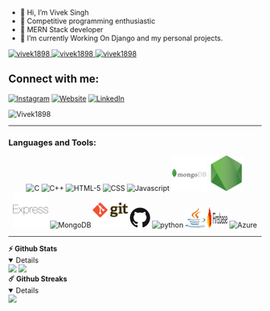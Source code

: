 - 👋 Hi, I’m Vivek Singh
- 🌱 Competitive programming enthusiastic
- 👀 MERN Stack developer
- 🌱 I’m currently Working On Django and my personal projects.

<p align="left"> <a href="https://www.codechef.com/users/vic8526"> <img src="https://img.shields.io/badge/-CodeChef-5B4638?style=for-the-badge&logo=CodeChef&logoColor=white" alt="vivek1898" /> </a>
  <a href="https://auth.geeksforgeeks.org/user/viveksingh27795/profile"> <img src="https://img.shields.io/badge/GeeksforGeeks-298D46?style=for-the-badge&logo=geeksforgeeks&logoColor=white" alt="vivek1898" /> </a>
   <a href="https://www.hackerrank.com/viveksingh27795"> <img src="https://img.shields.io/badge/-Hackerrank-2EC866?style=for-the-badge&logo=HackerRank&logoColor=white" alt="vivek1898" /> </a>

<!---
Vivek1898/Vivek1898 is a ✨ special ✨ repository because its `README.md` (this file) appears on your GitHub profile.
You can click the Preview link to take a look at your changes.
--->
## Connect with me:
[![Instagram](https://img.shields.io/badge/@_heyvivek-%23E4405F.svg?style=for-the-badge&logo=Instagram&logoColor=white)](https://instagram.com/_heyvivekk)  [![Website](https://img.shields.io/website?label=Futuristic&style=for-the-badge&url=https%3A%2F%2Fcodestackr.com)](https://futuristiclpu.tech/) [![LinkedIn](https://img.shields.io/badge/linkedin-%230077B5.svg?style=for-the-badge&logo=linkedin&logoColor=white)](https://www.linkedin.com/in/vivek-s-953368121/)
<p align="left"> <img src="https://komarev.com/ghpvc/?username=vivek1898&label=Profile%20Views&color=orange&style=flat-square" alt="Vivek1898" /> </p>

---

### Languages and Tools:

<p align="center">  
<img src="https://raw.githubusercontent.com/gilbarbara/logos/master/logos/c.svg" alt="C" height="40"/>
<img src="https://raw.githubusercontent.com/gilbarbara/logos/master/logos/c-plusplus.svg" alt="C++" width="40"/> 
<img src="https://raw.githubusercontent.com/gilbarbara/logos/master/logos/html-5.svg" alt="HTML-5" width="40"/>
<img src="https://raw.githubusercontent.com/gilbarbara/logos/master/logos/css-3.svg" alt="CSS" width="40"/> 
<img src="https://raw.githubusercontent.com/gilbarbara/logos/master/logos/javascript.svg" alt="Javascript" width="40"/>


  <img src="https://raw.githubusercontent.com/github/explore/80688e429a7d4ef2fca1e82350fe8e3517d3494d/topics/mongodb/mongodb.png" alt="ReactJs" width="70"/>
 
<img alt="Node.js" src="https://raw.githubusercontent.com/github/explore/80688e429a7d4ef2fca1e82350fe8e3517d3494d/topics/nodejs/nodejs.png" width="70"/>
<img alt="Express.js" src="https://raw.githubusercontent.com/github/explore/80688e429a7d4ef2fca1e82350fe8e3517d3494d/topics/express/express.png" width="70"/>
<img alt="MongoDB" src="https://camo.githubusercontent.com/00c86fc74d8bbcded37419a2a4167bf5bddfd2ee6bbfcd12fd707ced1ea79719/68747470733a2f2f63646e2e737667706f726e2e636f6d2f6c6f676f732f6372656174652d72656163742d6170702e737667" width="80"/>
<img alt="Git" src="https://raw.githubusercontent.com/github/explore/80688e429a7d4ef2fca1e82350fe8e3517d3494d/topics/git/git.png" width="70"/>
<img alt="GitHub" src="https://raw.githubusercontent.com/github/explore/78df643247d429f6cc873026c0622819ad797942/topics/github/github.png" width="40"/>
<img src="https://github.com/gilbarbara/logos/blob/master/logos/python.svg" alt="python" width="40" height="40"/> 
<img src="https://raw.githubusercontent.com/gilbarbara/logos/master/logos/java.svg" alt="Java" width="40" height="40"/>
<img src="https://raw.githubusercontent.com/gilbarbara/logos/master/logos/firebase.svg" alt="Firebase" width="40" height="40"/>
    <img src="https://github.com/gilbarbara/logos/blob/master/logos/microsoft-azure.svg" alt="Azure" width="40"/>
</p>

---

<summary><b>⚡ Github Stats</b></summary>
<details open>
<img height="180em" src="https://github-readme-stats.vercel.app/api?username=vivek1898&show_icons=true&hide_border=true&&count_private=true&include_all_commits=true" />
<img height="180em" src="https://github-readme-stats.vercel.app/api/top-langs/?username=vivek1898&exclude_repo=KNN-Image-Classification&show_icons=true&hide_border=true&layout=compact&langs_count=8"/>
 </details>


<summary><b>☄️ Github Streaks</b></summary>
<details open>
<img height="180em" src="https://github-readme-streak-stats.herokuapp.com/?user=vivek1898&hide_border=true" />
</details>


